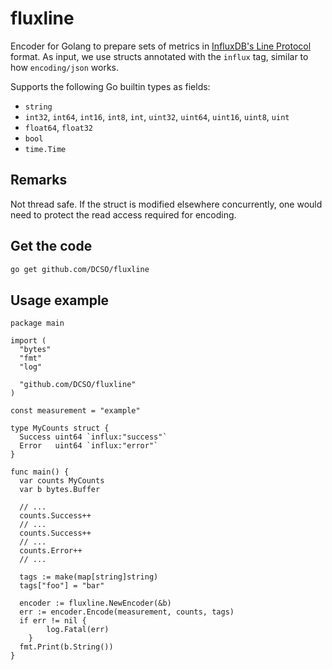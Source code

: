 # fluxline

Encoder for Golang to prepare sets of metrics in [InfluxDB's Line Protocol](https://docs.influxdata.com/influxdb/v1.4/write_protocols/line_protocol_reference) format. As input, we use structs annotated with the `influx` tag, similar to how `encoding/json` works.

Supports the following Go builtin types as fields:

 - `string`
 - `int32`, `int64`, `int16`, `int8`, `int`, `uint32`, `uint64`, `uint16`, `uint8`, `uint`
 - `float64`, `float32`
 - `bool`
 - `time.Time`

## Remarks

Not thread safe. If the struct is modified elsewhere concurrently, one would need to protect the read access required for encoding.

## Get the code

```bash
go get github.com/DCSO/fluxline
```

## Usage example

```golang
package main

import (
  "bytes"
  "fmt"
  "log"

  "github.com/DCSO/fluxline"
)

const measurement = "example"

type MyCounts struct {
  Success uint64 `influx:"success"`
  Error   uint64 `influx:"error"`
}

func main() {
  var counts MyCounts
  var b bytes.Buffer

  // ...
  counts.Success++
  // ...
  counts.Success++
  // ...
  counts.Error++
  // ...

  tags := make(map[string]string)
  tags["foo"] = "bar"

  encoder := fluxline.NewEncoder(&b)
  err := encoder.Encode(measurement, counts, tags)
  if err != nil {
		log.Fatal(err)
	}
  fmt.Print(b.String())
}
```
